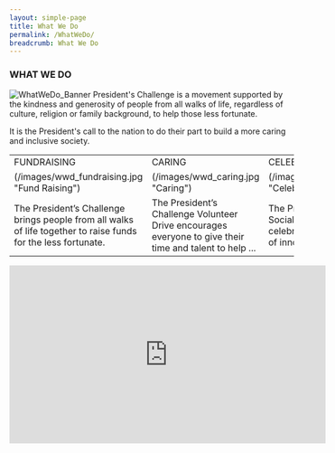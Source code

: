 ```yaml
---
layout: simple-page
title: What We Do
permalink: /WhatWeDo/
breadcrumb: What We Do
---
```


### WHAT WE DO
![WhatWeDo_Banner](/images/capita-land.jpg "WhatWeDo Banner")
President's Challenge is a movement supported by the kindness and generosity of people from all walks of life, regardless of culture, religion or family background, to help those less fortunate.

It is the President's call to the nation to do their part to build a more caring and inclusive society.

<table>
<tr>
<td>FUNDRAISING</td>
<td>CARING</td>
<td> CELEBRATING </td>
</tr>


<tr>
<td>(/images/wwd_fundraising.jpg "Fund Raising")</td>
<td>(/images/wwd_caring.jpg "Caring")</td>
<td> (/images/wwd_celebrating.jpg "Celebrating") </td>
</tr>


<tr>
<td>The President’s Challenge brings people from all walks of life together to raise funds for the less fortunate.</td>
<td>The President’s Challenge Volunteer Drive encourages everyone to give their time and talent to help ...</td>
<td>The President’s Challenge Social Enterprise Award celebrates the achievements of innovative business ... </td>
</tr>

</table>

<div class="bp-youtube">
      <iframe width="560" height="315" src="https://youtu.be/A6a90FjsYSA" frameborder="0" allow="autoplay; encrypted-media" allowfullscreen></iframe>
</div>
